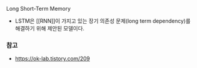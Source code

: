 Long Short-Term Memory
- LSTM은 [[RNN]]이 가지고 있는 장기 의존성 문제(long term dependency)를 해결하기 위해 제안된 모델이다.
### 참고
- https://ok-lab.tistory.com/209
